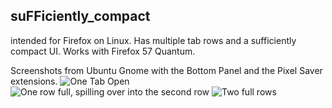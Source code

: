 ## suFFiciently_compact
intended for Firefox on Linux. Has multiple tab rows and a sufficiently compact UI. Works with Firefox 57 Quantum.


Screenshots from Ubuntu Gnome with the Bottom Panel and the Pixel Saver extensions.
![One Tab Open](https://user-images.githubusercontent.com/3537909/33519779-c87ce1e2-d77b-11e7-8b99-f24e820492b3.png)
![One row full, spilling over into the second row](https://user-images.githubusercontent.com/3537909/33519784-d198122e-d77b-11e7-95be-05d7298cc6e9.png)
![Two full rows](https://user-images.githubusercontent.com/3537909/33519788-d87a3cf2-d77b-11e7-9266-fb1dc6f88f4a.png)
